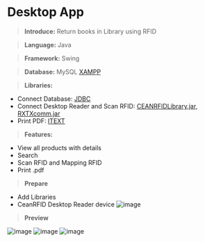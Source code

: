# Desktop App

>**Introduce:** Return books in Library using RFID

>**Language:** Java

>**Framework:** Swing

>**Database:** MySQL [XAMPP](https://www.apachefriends.org/download.html)

>**Libraries:**
- Connect Database: [JDBC](https://docs.microsoft.com/vi-vn/sql/connect/jdbc/download-microsoft-jdbc-driver-for-sql-server?view=sql-server-2017)
- Connect Desktop Reader and Scan RFID: [CEANRFIDLibrary.jar, RXTXcomm.jar](https://www.bsr.at/mediafiles/Handbuch/CAEN/Benutzerhandbuch_Caen_ion_R4301P__EN.pdf)
- Print PDF: [ITEXT](https://itextpdf.com/en)

>**Features:**
- View all products with details
- Search
- Scan RFID and Mapping RFID
- Print .pdf

>**Prepare**
- Add Libraries
- CeanRFID Desktop Reader device
![image](https://user-images.githubusercontent.com/68319165/170253445-e5ec9dbc-8dfa-4e6f-b481-e53afb8595fe.png)

>**Preview**

![image](https://user-images.githubusercontent.com/68319165/170253985-a066bdb4-a0f5-49ce-a025-ea30f6be3fef.png)
![image](https://user-images.githubusercontent.com/68319165/170254006-18759a29-be40-46b6-9f74-67fdd099702d.png)
![image](https://user-images.githubusercontent.com/68319165/170254041-08eb8f2a-4cd0-4b39-a287-4074aff5b27c.png)



